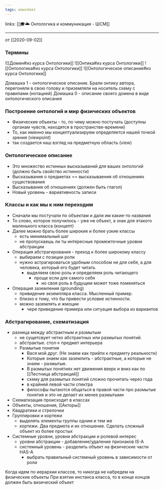 ```yaml
---
tags: конспект
---
```

links: [[🎓🌥️ Онтологика и коммуникация - ШСМ]]

---

 от [[2020-09-02]]

### Термины
![[Домен#из курса Онтологики]]
![[Онтика#из курса Онтологики]]
![[Онтологика#из курса Онтологики]]
 ![[Онтологическое описание#из курса Онтологики]]

Домашка 1 - онтологическое описание. Брали онтику автора, перегоняли в свою голову и приземляли на носитель схему с правилами (нотацией)
Домашка 0 - описание своего домена в виде онтологического описания

### Построение онтологий и мир физических объектов
- Физические объекты - то, по чему можно постучать (доступны органам чувств, находятся в пространстве-времени)
- То, как именно мы концептуализируем определяется нашей точкой зрения (viewpoint)
- так создается наш взгляд на предметную область (view)

### Онтологическое описание
- Это множество истинных высказываний для ваших онтологий (должно быть свойство истинности)
- Высказывания о предметах == высказываения об отношениях существования
- Высказывания об отношениях (должен быть глагол)
- Новый уровень - вариативность записи

### Классы и как мы к ним переходим
- Сначали мы постучали по объектам и дали им какие-то названия
- То слово, которое получилось - уже не объект, а знак для этакого маленького класса (концепт)
- Далее можно брать более широкие и более узкие классы 
	- есть минимальный шаг 
	- не пропускаешь ли ты интересные промежточные уровни абстракции
- Операция абстрагирования - преход к более широкому классу 
	- выбираем с позиции роли
	- нужно астрагироваться удобным способом не для себя, а для человека, который его будет читать
		- выделяем свою роль и определяем роль читающего
			- проще если для самого себя
                - но своя роль в будущем может тоже поменяться
- Операция заземления (grounding)
	- привидение экземпляра класса. Мысленный пример.
	- близко к тому, что бы привести условие истинности.
	- можно заземлять и жмоции
		- чере приведение примера или ситуация выбора из вариантов

### Абстрагирование, схематизация
- разница между абстрактным и размытым 
	- не сущетсвует четко абстрактных или размытых понятий.
	- абстрактые. стол-> предмет интерьера
	- Размытые понятия
		- Вася мой друг. (Не знаем как прийти к предмету реальности)
		- Которые знаем как заземлить - абстрактные, а которые не знаем - размытые.
		- В размытых понятиях нет движения вверх и вниз как по [[Лестница абстракций]]
		- схему для размытых понятий сложно прочитать через года
		- в крайней левой части спектра
		- философы пытаются общаться в правой части про размытые понятия и это не делает их менее размытыми
- Схематизация происходит в классах
- Объекты, отношения, [[Акторы]]
- Квадратики и стрелочки
- Группировки и кортежи
	- выделять элементы группы одним и тем же
	- кортежи. Два предмета и их отношение. Сделать сложный объект из более простых
- Системные уровни, уровни абстракции и ролевой интерес
	- уровни абстракции - добавление/удаление признаков IS-A
	- системный уровень - разделить объект на физические части HAS-A
		- выбрать правильный системный уровень в зависимости от роли


Когда идем по иерархии классов, то никогда не набредем на физические объекты
При взятии инстанса класса, то в конце концов должен быть визический объект